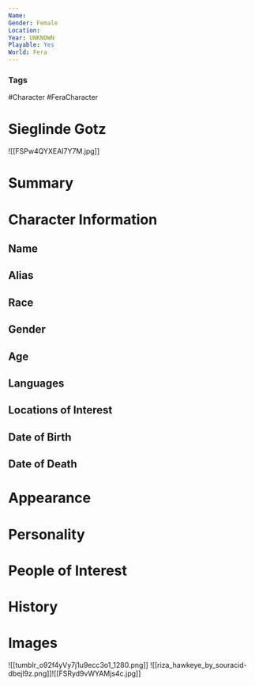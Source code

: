 ```yaml
---
Name: 
Gender: Female
Location: 
Year: UNKNOWN
Playable: Yes
World: Fera
---
```


### Tags
#Character #FeraCharacter 

# Sieglinde Gotz
![[FSPw4QYXEAI7Y7M.jpg]]

# Summary


# Character Information

## Name

## Alias

## Race

## Gender

## Age

## Languages

## Locations of Interest

## Date of Birth

## Date of Death

# Appearance

# Personality

# People of Interest

# History

# Images
![[tumblr_o92f4yVy7j1u9ecc3o1_1280.png]]
![[riza_hawkeye_by_souracid-dbejl9z.png]]![[FSRyd9vWYAMjs4c.jpg]]